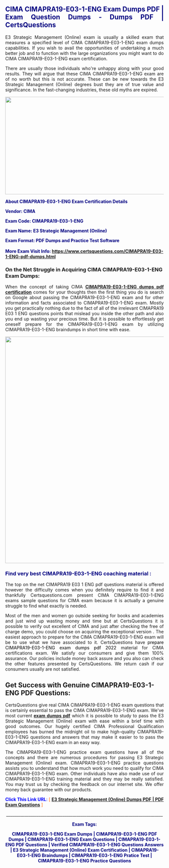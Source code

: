 <h2 style="text-align: justify;"><span style="color: #000080;">CIMA CIMAPRA19-E03-1-ENG Exam Dumps PDF | Exam Question Dumps - Dumps PDF | CertsQuestions</span></h2>
<p style="text-align: justify;">E3 Strategic Management (Online) exam is usually a skilled exam that measures a specified level of CIMA  CIMAPRA19-E03-1-ENG exam dumps capabilities. If you wish to avail the opportunities of undertaking a much better job and to function with the large organizations you might want to do CIMA CIMAPRA19-E03-1-ENG exam certification.</p>
<p style="text-align: justify;">There are usually those individuals who're unhappy along with your good results. They will argue that these CIMA  CIMAPRA19-E03-1-ENG exam are of no worth but this is not accurate. These can be new towards the E3 Strategic Management (Online) degrees bust they are of true value and significance. In the fast-changing industries, these old myths are expired.</p>
<p><img style="display: block; margin-left: auto; margin-right: auto;" src="https://i.imgur.com/eaP4ae9.png" width="840" height="310" /></p>
<p><span style="color: #000080;"><strong>About CIMAPRA19-E03-1-ENG Exam Certification Details</strong></span></p>
<p><span style="color: #000080;"><strong>Vendor: CIMA<br /></strong></span></p>
<p><span style="color: #000080;"><strong>Exam Code: CIMAPRA19-E03-1-ENG</strong></span></p>
<p><span style="color: #000080;"><strong>Exam Name: E3 Strategic Management (Online)</strong></span></p>
<p><span style="color: #000080;"><strong>Exam Format: PDF Dumps and Practice Test Software<br /><br />More Exam Visit Info: <span style="color: #ff6600;"><a href="https://www.certsquestions.com/CIMAPRA19-E03-1-ENG-pdf-dumps.html">https://www.certsquestions.com/CIMAPRA19-E03-1-ENG-pdf-dumps.html</a></span></strong></span></p>
<h3>On the Net Struggle in Acquiring CIMA CIMAPRA19-E03-1-ENG Exam Dumps:</h3>
<p style="text-align: justify;">When the concept of taking CIMA <a href="https://www.certsquestions.com/CIMAPRA19-E03-1-ENG-pdf-dumps.html"><strong> CIMAPRA19-E03-1-ENG dumps pdf certification</strong></a> comes for your thoughts then the first thing you do is search on Google about passing the CIMAPRA19-E03-1-ENG exam and for other information and facts associated to CIMAPRA19-E03-1-ENG exam. Mostly you get practically nothing due to the fact of all of the irrelevant CIMAPRA19 E03 1 ENG questions points that mislead you inside the other path and also you end up wasting your precious time. But it is possible to effortlessly get oneself prepare for the CIMAPRA19-E03-1-ENG exam by utilizing CIMAPRA19-E03-1-ENG braindumps in short time with ease.</p>
<p><a href="https://www.certsquestions.com/CIMAPRA19-E03-1-ENG-pdf-dumps.html"><img style="display: block; margin-left: auto; margin-right: auto;" src="https://i.imgur.com/pxhoKQ2.png" width="720" /></a></p>
<h3><span style="color: #000080;">Find very best  CIMAPRA19-E03-1-ENG coaching material :</span></h3>
<p style="text-align: justify;">The top on the net CIMAPRA19 E03 1 ENG pdf questions material is offered however the difficulty comes when you definitely require to find it and thankfully Certsquestions.com present CIMA CIMAPRA19-E03-1-ENG exams sample questions for CIMA  exam because it is actually a genuine struggle to find what exactly is needed.</p>
<p style="text-align: justify;">Most of the men and women go outside seeking for books and academies and just wind up wasting money and time but at CertsQuestions it is possible to verify out excellent of CIMA  and just after checking the free of charge demo, you could choose on acquiring the exceptional version . The easiest approach to prepare for the CIMA CIMAPRA19-E03-1-ENG exam will be to use what we have associated to it. CertsQuestions have <span style="color: #000000;">prepare CIMAPRA19-E03-1-ENG exam dumps pdf 2022</span> material for CIMA certifications exam. We satisfy our consumers and give them 100% assurance. Our policies include money back assure and you also can check the other features presented by CertsQuestions. We return cash if our consumers usually are not satisfied.</p>
<h2>Get Success with Genuine CIMAPRA19-E03-1-ENG PDF Questions:</h2>
<p style="text-align: justify;">CertsQuestions give real CIMA CIMAPRA19-E03-1-ENG exam questions that is certainly essential to pass the CIMA  CIMAPRA19-E03-1-ENG exam. We've most current<strong>&nbsp;<a href="https://www.certsquestions.com/">exam dumps pdf</a></strong>&nbsp;which it is possible to study to pass the E3 Strategic Management (Online) exam with ease within a brief time with good outcomes. Our hugely certified CIMA Professional Qualification employees has burned the midnight oil to make high-quality CIMAPRA19-E03-1-ENG questions and answers that may make it easier to to pass the CIMAPRA19-E03-1-ENG exam in an easy way.</p>
<p style="text-align: justify;">The CIMAPRA19-E03-1-ENG practice exam questions have all of the concepts and there are numerous procedures for passing E3 Strategic Management (Online) exam. CIMAPRA19-E03-1-ENG practice questions assists you to understand that how much work you need to qualify for CIMA  CIMAPRA19-E03-1-ENG exam. Other individuals have also made use of our CIMAPRA19-E03-1-ENG training material and they may be really satisfied. You may trust us by checking the feedback on our internet site. We offer money back guarantee with our products.</p>
<p style="text-align: justify;"><span style="color: #0000ff;"><strong>Click This Link URL</strong>:</span> <span style="color: #ff6600;">[ <strong><a href="https://www.certsquestions.com/cima-professional-qualification-certification.html">E3 Strategic Management (Online) Dumps PDF | PDF Exam Questions</a></strong> ]</span></p>
<p style="text-align: center;">______________________________________________________________________________</p>
<p style="text-align: center;"><span style="color: #000080;"><strong>Exam Tags:</strong></span></p>
<p style="text-align: center;"><span style="color: #000080;"><strong>CIMAPRA19-E03-1-ENG Exam Dumps | CIMAPRA19-E03-1-ENG PDF Dumps | CIMAPRA19-E03-1-ENG Exam Questions | CIMAPRA19-E03-1-ENG PDF Questions | Verified CIMAPRA19-E03-1-ENG Questions Answers | E3 Strategic Management (Online) Exam Certification | CIMAPRA19-E03-1-ENG Braindumps | CIMAPRA19-E03-1-ENG Pratice Test | CIMAPRA19-E03-1-ENG Practice Questions</strong></span></p>
